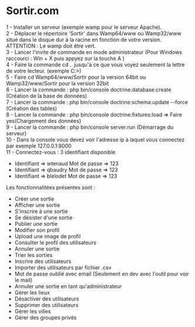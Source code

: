 # Sortir.com

1 - Installer un serveur (exemple wamp pour le serveur Apache). <br>
2 - Déplacer le répertoire 'Sortir' dans Wamp64/www ou Wamp32/www situé dans le disque dur à la racine en fonction de votre version.<br>
ATTENTION : Le wamp doit être vert.<br>
3 - Lancer l'invite de commande en mode administrateur (Pour Windows raccourci : Win + X puis appyez sur la touche A )<br>
4 - Faire la commande cd .. jusqu'à ce que vous voyez seulement la lettre de votre lecteur. (exemple C:\>) <br>
5 - Faire cd Wamp64/www/Sortir pour la version 64bit ou Wamp32/www/Sortir pour la version 32bit <br>
6 - Lancer la commande : php bin/console doctrine:database:create (Création de la base de données) <br>
7 - Lancer la commande : php bin/console doctrine:schema:update --force (Création des tables) <br>
8 - Lancer la commande : php bin/console doctrine:fixtures:load => Faire yes(Chargement des données) <br>
9 - Lancer la commande : php bin/console server:run (Démarrage du serveur) <br>
10 - Dans la console vous devez voir l'adresse ip à laquel vous connectez par exemple 127.0.0.1:8000 <br>
11 - Connectez-vous : 3 identifiant disponible 

<ul>
<li>Identifiant => wtenaud Mot de passe => 123</li>
<li>Identifiant => qbaudry Mot de passe => 123</li>
<li>Identifiant => blelodet Mot de passe => 123</li>
</ul>

Les fonctionnalitées présentes sont : 


<ul>
<li>Créer une sortie</li>
<li>Afficher une sortie</li>
<li>S'inscrire à une sortie</li>
<li>Se désister d'une sortie</li>
<li>Publier une sortie</li>
<li>Modifier son profil</li>
<li>Upload une image de profil</li>
<li>Consulter le profil des utilisateurs</li>
<li>Annuler une sortie</li>
<li>Trier les sorties</li>
<li>Inscrire des utilisateurs</li>
<li>Importer des utilisateurs par fichier .csv</li>
<li>Mot de passe oublié avec email (Seulement en dev avec l'outil pour voir le mail)</li>
 <li>Annuler une sortie en tant qu'administrateur</li>
 <li>Gérer les lieux</li>
<li>Désactiver des utilisateurs</li>
<li>Supprimer des utilisateurs</li>
<li>Gérer les villes</li>
<li>Gérer des groupes privés</li>
</ul>
